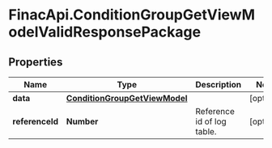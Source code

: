 # FinacApi.ConditionGroupGetViewModelValidResponsePackage

## Properties
Name | Type | Description | Notes
------------ | ------------- | ------------- | -------------
**data** | [**ConditionGroupGetViewModel**](ConditionGroupGetViewModel.md) |  | [optional] 
**referenceId** | **Number** | Reference id of log table. | [optional] 
